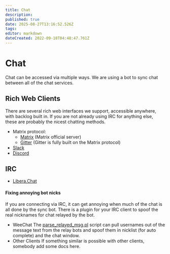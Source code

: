 ```yaml
---
title: Chat
description: 
published: true
date: 2025-08-27T13:16:52.526Z
tags: 
editor: markdown
dateCreated: 2022-09-18T04:48:47.761Z
---
```


# Chat
Chat can be accessed via multiple ways. We are using a bot to sync chat between all of the chat services.

## Rich Web Clients
There are several rich web interfaces we support, accessible anywhere, with backlog built in. If you are not already using IRC for anything else, these are probably the nicest chatting methods.

- Matrix protocol:
  - [Matrix](https://matrix.to/#/#flexget:matrix.org) (Matrix official server)
  - [Gitter](http://gitter.im/Flexget/Flexget) (Gitter is fully built on the Matrix protocol)
- [Slack](https://join.slack.com/t/flexget/shared_invite/enQtNTQzNjM4MTY3ODYzLTA3NTRhZGNlMjBiN2FmNjZiZDVmZGQzMGFiODdhMWI1NjYyMzYwYWEyYjRlMGNjMWIzZTczMzMwZjdiODQ5OGI)
- [Discord](https://discord.gg/W6CQrJx)

## IRC
- [Libera.Chat](https://web.libera.chat/#flexget)

#### Fixing annoying bot nicks
If you are connecting via IRC, it can get annoying when much of the chat is all done by the sync bot. There is a plugin for your IRC client to spoof the real nicknames for chat relayed by the bot.
- WeeChat
The [parse_relayed_msg.pl](https://weechat.org/scripts/source/parse_relayed_msg.pl.html/) script can pull usernames out of the message text from the relay bots and spoof them in nicklist (for auto complete) and the chat window.
- Other Clients
If something similar is possible with other clients, somebody add some docs here.